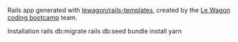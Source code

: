 Rails app generated with [lewagon/rails-templates](https://github.com/lewagon/rails-templates), created by the [Le Wagon coding bootcamp](https://www.lewagon.com) team.

Installation
rails db:migrate
rails db:seed
bundle install
yarn
